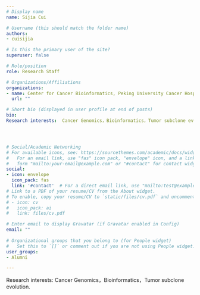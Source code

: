 ```yaml
---
# Display name
name: Sijia Cui

# Username (this should match the folder name)
authors:
- cuisijia

# Is this the primary user of the site?
superuser: false

# Role/position
role: Research Staff

# Organizations/Affiliations
organizations:
- name: Center for Cancer Bioinformatics, Peking University Cancer Hospital & Institute
  url: ""

# Short bio (displayed in user profile at end of posts)
bio: 
Research interests:  Cancer Genomics，Bioinformatics，Tumor subclone evolution




# Social/Academic Networking
# For available icons, see: https://sourcethemes.com/academic/docs/widgets/#icons
#   For an email link, use "fas" icon pack, "envelope" icon, and a link in the
#   form "mailto:your-email@example.com" or "#contact" for contact widget.
social:
- icon: envelope
  icon_pack: fas
  link: '#contact'  # For a direct email link, use "mailto:test@example.org".
# Link to a PDF of your resume/CV from the About widget.
# To enable, copy your resume/CV to `static/files/cv.pdf` and uncomment the lines below.  
# - icon: cv
#   icon_pack: ai
#   link: files/cv.pdf

# Enter email to display Gravatar (if Gravatar enabled in Config)
email: ""
  
# Organizational groups that you belong to (for People widget)
#   Set this to `[]` or comment out if you are not using People widget.  
user_groups:
- Alumni

---
```






Research interests: Cancer Genomics，Bioinformatics，Tumor subclone evolution.